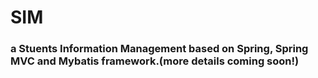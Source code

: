 # SIM
### a Stuents Information Management based on Spring, Spring MVC and Mybatis framework.(more details coming soon!)
